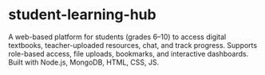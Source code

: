 # student-learning-hub
A web-based platform for students (grades 6–10) to access digital textbooks, teacher-uploaded resources, chat, and track progress. Supports role-based access, file uploads, bookmarks, and interactive dashboards. Built with Node.js, MongoDB, HTML, CSS, JS.
